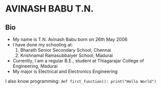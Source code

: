 # AVINASH BABU T.N.
## Bio
* My name is T.N. Avinash Babu born on 26th May 2006
* I have done my schooling at:
	1. Bharath Senior Secondary School, Chennai
	2. Krishnamal Ramasubbaiyer School, Madurai
* Currently, I am a regular B.E., student at Thiagarajar College of Engineering, Madurai
* My major is Electrical and Electronics Engineering

I also know programming:
`
def first_function():
	print("Hello World")
`

